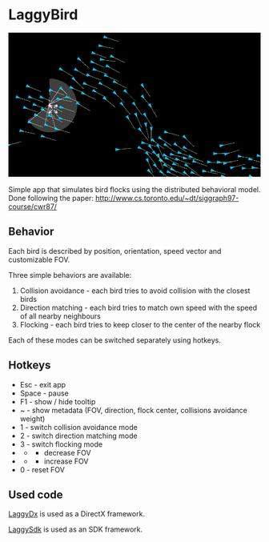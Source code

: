 # LaggyBird

![flock](/imgs/flock.png)

Simple app that simulates bird flocks using the distributed behavioral model.
Done following the paper: http://www.cs.toronto.edu/~dt/siggraph97-course/cwr87/

## Behavior
Each bird is described by position, orientation, speed vector and customizable FOV.

Three simple behaviors are available:
1. Collision avoidance - each bird tries to avoid collision with the closest birds
2. Direction matching - each bird tries to match own speed with the speed of all nearby neighbours
3. Flocking - each bird tries to keep closer to the center of the nearby flock

Each of these modes can be switched separately using hotkeys.

## Hotkeys
* Esc - exit app
* Space - pause
* F1 - show / hide tooltip
* ~ - show metadata (FOV, direction, flock center, collisions avoidance weight)
* 1 - switch collision avoidance mode
* 2 - switch direction matching mode
* 3 - switch flocking mode
* - - decrease FOV
* + - increase FOV
* 0 - reset FOV

## Used code
[LaggyDx](https://github.com/WowSoLaggy/LaggyDx) is used as a DirectX framework.

[LaggySdk](https://github.com/WowSoLaggy/LaggySdk) is used as an SDK framework.
